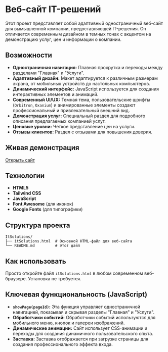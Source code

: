 # Веб-сайт IT-решений

Этот проект представляет собой адаптивный одностраничный веб-сайт для вымышленной компании, предоставляющей IT-решения. Он отличается современным дизайном в темных тонах с акцентом на демонстрацию услуг, цен и информации о компании.

## Возможности

-   **Одностраничная навигация:** Плавная прокрутка и переходы между разделами "Главная" и "Услуги".
-   **Адаптивный дизайн:** Макет адаптируется к различным размерам экрана, от мобильных устройств до настольных компьютеров.
-   **Динамический интерфейс:** JavaScript используется для создания интерактивных элементов и анимаций.
-   **Современный UI/UX:** Темная тема, пользовательские шрифты (`Orbitron`, `Oxanium`) и анимированные элементы создают профессиональный и привлекательный внешний вид.
-   **Демонстрация услуг:** Специальный раздел для подробного описания предлагаемых компанией услуг.
-   **Ценовые уровни:** Четкое представление цен на услуги.
- **Отзывы клиентов:** Раздел с отзывами для повышения доверия.

## Живая демонстрация

[Открыть сайт](<ССЫЛКА_НА_САЙТ>)

## Технологии

-   **HTML5**
-   **Tailwind CSS**
-   **JavaScript**
-   **Font Awesome** (для иконок)
-   **Google Fonts** (для типографики)

## Структура проекта

```
ItSolutions/
├── itSolutions.html  # Основной HTML-файл для веб-сайта
└── README.md         # Этот файл
```

## Как использовать

Просто откройте файл `itSolutions.html` в любом современном веб-браузере. Установка не требуется.

## Ключевая функциональность (JavaScript)

- **`showPage(pageId)`:** Эта функция управляет одностраничной навигацией, показывая и скрывая разделы "Главная" и "Услуги".
- **Обработчики событий:** Обработчики событий используются для мобильного меню, кнопок и галереи изображений.
- **Динамические анимации:** Сайт использует CSS-анимации и переходы для создания динамичного пользовательского опыта.
- **Заставка:** Заставка отображается при загрузке страницы для создания профессионального эффекта входа.
